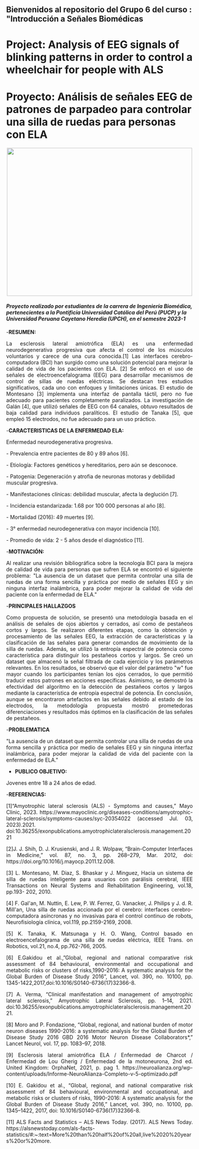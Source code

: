 ## Bienvenidos al repositorio del Grupo 6 del curso : "Introducción a Señales Biomédicas
# Project: Analysis of EEG signals of blinking patterns in order to control a wheelchair for people with ALS
# Proyecto: Análisis de señales EEG de patrones de parpadeo para controlar una silla de ruedas para personas con ELA

<p align="center">
  
  <img width="500" height="400" src="https://github.com/MariaRejas/intro_E6/assets/89707896/ad74b0ff-496d-4e6c-b7b9-3e14765cac55">
 </p>

#### *Proyecto realizado por estudiantes de la carrera de Ingeniería Biomédica, pertenecientes a la Pontificia Universidad Católica del Perú (PUCP) y la Universidad Peruana Cayetano Heredia (UPCH), en el semestre 2023-1*


  
-**RESUMEN:**
<p align="justify">
La esclerosis lateral amiotrófica (ELA) es una enfermedad neurodegenerativa progresiva que afecta el control de los músculos voluntarios y carece de una cura conocida.[1] Las interfaces cerebro-computadora (BCI) han surgido como una solución potencial para mejorar la calidad de vida de los pacientes con ELA. [2] Se enfocó en el uso de señales de electroencefalograma (EEG) para desarrollar mecanismos de control de sillas de ruedas eléctricas. Se destacan tres estudios significativos, cada uno con enfoques y limitaciones únicas. El estudio de Montesano [3] implementa una interfaz de pantalla táctil, pero no fue adecuado para pacientes completamente paralizados. La investigación de Galán [4], que utilizó señales de EEG con 64 canales, obtuvo resultados de baja calidad para individuos paralíticos. El estudio de Tanaka [5], que empleó 15 electrodos, no fue adecuado para un uso práctico.
</p>

  
-**CARACTERISTICAS DE LA ENFERMEDAD ELA:**

<p align="justify">
  Enfermedad neurodegenerativa progresiva.
  </p>
  - Prevalencia entre pacientes de 80 y 89 años [6].
  </p>
  - Etiología: Factores genéticos y hereditarios, pero aún se   desconoce. 
  </p>
  - Patogenia: Degeneración y atrofia de neuronas motoras y debilidad muscular progresiva. 
  </p>
  - Manifestaciones clínicas: debilidad muscular, afecta la deglución [7].
  </p>
  - Incidencia estandarizada: 1.68 por 100 000 personas al año [8].
  </p>
  - Mortalidad (2016): 49 muertes [9].
  </p>
  - 3° enfermedad neurodegenerativa con mayor incidencia [10].
  </p>
  - Promedio de vida: 2 - 5 años desde el diagnóstico [11].

</p>


  
-**MOTIVACIÓN:**
<p align="justify">
Al realizar una revisión bibliográfica sobre la tecnología BCI para la mejora de calidad de vida para personas que sufren ELA se encontró el siguiente problema: "La ausencia de un dataset que permita controlar una silla de ruedas de una forma sencilla y práctica por medio de señales EEG y sin ninguna interfaz inalámbrica, para poder mejorar la calidad de vida del paciente con la enfermedad de ELA."
</p>


-**PRINCIPALES HALLAZGOS**
<p align="justify">
Como propuesta de solución, se presentó una metodología basada en el análisis de señales de ojos abiertos y cerrados, así como de pestañeos cortos y largos. Se realizaron diferentes etapas, como la obtención y procesamiento de las señales EEG, la extracción de características y la clasificación de las señales para generar comandos de movimiento de la silla de ruedas. Además, se utilizó la entropía espectral de potencia como característica para distinguir los pestañeos cortos y largos. Se creó un dataset que almacenó la señal filtrada de cada ejercicio y los parámetros relevantes. En los resultados, se observó que el valor del parámetro "w" fue mayor cuando los participantes tenían los ojos cerrados, lo que permitió traducir estos patrones en acciones específicas. Asimismo, se demostró la efectividad del algoritmo en la detección de pestañeos cortos y largos mediante la característica de entropía espectral de potencia. En conclusión, aunque se encontraron artefactos en las señales debido al estado de los electrodos, la metodología propuesta mostró prometedoras diferenciaciones y resultados más óptimos en la clasificación de las señales de pestañeos.
</p>

-**PROBLEMATICA**
<p align="justify">
"La ausencia de un dataset que permita controlar una silla de ruedas de una forma sencilla y práctica por medio de señales EEG y sin ninguna interfaz inalámbrica, para poder mejorar la calidad de vida del paciente con la enfermedad de ELA."
</p>


- **PUBLICO OBJETIVO:**
<p align="justify">
  
Jovenes entre 18 a 24 años de edad.
</p>


  
-**REFERENCIAS:**
<p align="justify">
[1]“Amyotrophic lateral sclerosis (ALS) - Symptoms and causes,” Mayo Clinic, 2023. https://www.mayoclinic.org/diseases-conditions/amyotrophic-lateral-sclerosis/symptoms-causes/syc-20354022 (accessed Jul. 03, 2023).2021. doi:10.36255/exonpublications.amyotrophiclateralsclerosis.management.2021
</p>
<p align="justify">
[2]J. J. Shih, D. J. Krusienski, and J. R. Wolpaw, “Brain-Computer Interfaces in Medicine,” vol. 87, no. 3, pp. 268–279, Mar. 2012, doi: https://doi.org/10.1016/j.mayocp.2011.12.008.
</p>
<p align="justify">
[3] L. Montesano, M. Diaz, S. Bhaskar y J. Minguez, Hacia un sistema de silla de ruedas inteligente para
usuarios con parálisis cerebral, IEEE Transactions on Neural Systems and Rehabilitation Engineering,
vol.18, pp.193- 202, 2010.
</p>
<p align="justify">
[4] F. Gal'an, M. Nuttin, E. Lew, P. W. Ferrez, G. Vanacker, J. Philips y J. d. R. Mill'an, Una silla de
ruedas accionada por el cerebro: interfaces cerebro-computadora asíncronas y no invasivas para el control
continuo de robots, Neurofisiología clínica, vol.119, pp.2159-2169, 2008.
</p>
<p align="justify">
[5] K. Tanaka, K. Matsunaga y H. O. Wang, Control basado en electroencefalograma de una silla de
ruedas eléctrica, IEEE Trans. on Robotics, vol.21, no.4, pp.762-766, 2005.
</p>
<p align="justify">
[6] E.Gakidou et al.,”Global, regional and national comparative risk assessment of 84 behavioural, environmental and 
occupational and metabolic risks or clusters of risks,1990-2016: A systematic analysis for the Global Burden of Disease Study 
2016”, Lancet, vol. 390, no. 10100, pp. 1345-1422,2017,doi:10.1016/S0140-6736(17)32366-8.
</p>
<p align="justify">  
[7] A. Verma, “Clinical manifestation and management of amyotrophic lateral sclerosis,” Amyotrophic Lateral Sclerosis, pp. 1–14, 
2021. doi:10.36255/exonpublications.amyotrophiclateralsclerosis.management.2021.
</p>
<p align="justify">  
[8] Moro and P. Fondazione, “Global, regional, and national burden of motor neuron diseases 1990-2016: a systematic analysis 
for the Global Burden of Disease Study 2016 GBD 2016 Motor Neuron Disease Collaborators*,” Lancet Neurol, vol. 17, pp. 
1083–97, 2018.
</p>
<p align="justify">  
[9] Esclerosis lateral amiotrófica ELA / Enfermedad de Charcot / Enfermedad de Lou Gherig / Enfermedad de la motoneurona, 
2nd ed. United Kingdom: OrphaNet, 2021, p. pag 1.
https://neuroalianza.org/wp-content/uploads/Informe-NeuroAlianza-Completo-v-5-optimizado.pdf
</p>
<p align="justify">  
[10] E. Gakidou et al., “Global, regional, and national comparative risk assessment of 84 behavioural, environmental and 
occupational, and metabolic risks or clusters of risks, 1990-2016: A systematic analysis for the Global Burden of Disease Study 
2016,” Lancet, vol. 390, no. 10100, pp. 1345–1422, 2017, doi: 10.1016/S0140-6736(17)32366-8.
</p>
<p align="justify">  
[11] ALS Facts and Statistics – ALS News Today. (2017). ALS News Today. 
https://alsnewstoday.com/als-facts-statistics/#:~:text=More%20than%20half%20of%20all,live%2020%20years%20or%20more.
</p>
